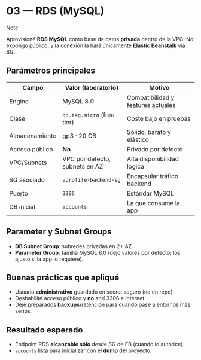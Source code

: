 <!-- 03-rds.md -->
# 03 — RDS (MySQL)

> [!NOTE]
> Aprovisioné **RDS MySQL** como base de datos **privada** dentro de la VPC. No expongo público, y la conexión la hará únicamente **Elastic Beanstalk** vía SG.

## Parámetros principales
| Campo            | Valor (laboratorio)             | Motivo |
|------------------|---------------------------------|--------|
| Engine           | MySQL 8.0                       | Compatibilidad y features actuales |
| Clase            | `db.t4g.micro` (free tier)      | Coste bajo en pruebas |
| Almacenamiento   | gp3 · 20 GB                     | Sólido, barato y elástico |
| Acceso público   | **No**                          | Privado por defecto |
| VPC/Subnets      | VPC por defecto, subnets en AZ  | Alta disponibilidad lógica |
| SG asociado      | `vprofile-backend-sg`           | Encapsular tráfico backend |
| Puerto           | `3306`                          | Estándar MySQL |
| DB inicial       | `accounts`                      | La que consume la app |

## Parameter y Subnet Groups
- **DB Subnet Group**: subredes privadas en 2+ AZ.
- **Parameter Group**: familia MySQL 8.0 (dejo valores por defecto; los ajusto si la app lo requiere).

## Buenas prácticas que apliqué
- Usuario **administrativo** guardado en secret seguro (no en repo).
- Deshabilité acceso público y **no** abrí 3306 a Internet.
- Dejé preparados **backups**/retención para cuando pase a entornos más serios.

## Resultado esperado
- Endpoint RDS **alcanzable sólo** desde SG de EB (cuando lo autorice).
- `accounts` lista para inicializar con el **dump** del proyecto.
